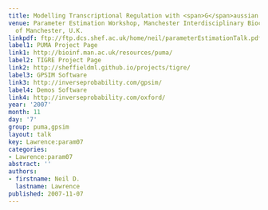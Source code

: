 ```yaml
---
title: Modelling Transcriptional Regulation with <span>G</span>aussian Processes
venue: Parameter Estimation Workshop, Manchester Interdisciplinary Biocentre, University
  of Manchester, U.K.
linkpdf: ftp://ftp.dcs.shef.ac.uk/home/neil/parameterEstimationTalk.pdf
label1: PUMA Project Page
link1: http://bioinf.man.ac.uk/resources/puma/
label2: TIGRE Project Page
link2: http://sheffieldml.github.io/projects/tigre/
label3: GPSIM Software
link3: http://inverseprobability.com/gpsim/
label4: Demos Software
link4: http://inverseprobability.com/oxford/
year: '2007'
month: 11
day: '7'
group: puma,gpsim
layout: talk
key: Lawrence:param07
categories:
- Lawrence:param07
abstract: ''
authors:
- firstname: Neil D.
  lastname: Lawrence
published: 2007-11-07
---
```

